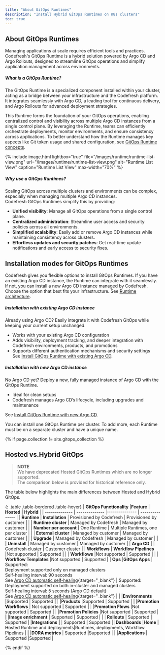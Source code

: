 ```yaml
---
title: "About GitOps Runtimes"
description: "Install Hybrid GitOps Runtimes on K8s clusters"
toc: true
---
```



## About GitOps Runtimes
Managing applications at scale requires efficient tools and practices. Codefresh's GitOps Runtime is a hybrid solution powered by Argo CD and Argo Rollouts, designed to streamline GitOps operations and simplify application management across environments.

##### What is a GitOps Runtime?
The GitOps Runtime is a specialized component installed within your cluster, acting as a bridge between your infrastructure and the Codefresh platform. It integrates seamlessly with Argo CD, a leading tool for continuous delivery, and Argo Rollouts for advanced deployment strategies.

This Runtime forms the foundation of your GitOps operations, enabling centralized control and visibility across multiple Argo CD instances from a single control plane.
By leveraging the Runtime, teams can efficiently orchestrate deployments, monitor environments, and ensure consistency across applications. To better understand how the Runtime manages key aspects like Git token usage and shared configuration, see [GitOps Runtime concepts]({{site.baseurl}}/docs/installation/gitops/runtime-concepts/).

{% include
   image.html
   lightbox="true"
   file="/images/runtime/runtime-list-view.png"
 url="/images/runtime/runtime-list-view.png"
  alt="Runtime List View"
  caption="Runtime List View"
  max-width="70%"
%}

##### Why use a GitOps Runtimes?  
Scaling GitOps across multiple clusters and environments can be complex, especially when managing multiple Argo CD instances.  
Codefresh GitOps Runtimes simplify this by providing:  
* **Unified visibility**: Manage all GitOps operations from a single control plane.  
* **Centralized administration**: Streamline user access and security policies across all environments.  
* **Simplified scalability**: Easily add or remove Argo CD instances while maintaining consistency across clusters.  
* **Effortless updates and security patches**: Get real-time update notifications and early access to security fixes.  

## Installation modes for GitOps Runtimes
Codefresh gives you flexible options to install GitOps Runtimes. If you have an existing Argo CD instance, the Runtime can integrate with it seamlessly. If not, you can install a new Argo CD instance managed by Codefresh. Choose the option that best fits your infrastructure. See [Runtime architecture]({{site.baseurl}}/docs/installation/gitops/runtime-architecture/).  

##### Installation with existing Argo CD instance
Already using Argo CD? Easily integrate it with Codefresh GitOps while keeping your current setup unchanged.  

* Works with your existing Argo CD configuration  
* Adds visibility, deployment tracking, and deeper integration with Codefresh environments, products, and promotions 
* Supports different authentication mechanisms and security settings  
See [Install GitOps Runtime with existing Argo CD]({{site.baseurl}}/docs/installation/gitops/runtime-install-with-existing-argo-cd/).

##### Installation with new Argo CD instance
No Argo CD yet?  Deploy a new, fully managed instance of Argo CD with the GitOps Runtime.  
* Ideal for clean setups 
* Codefresh manages Argo CD’s lifecycle, including upgrades and maintenance

See [Install GitOps Runtime with new Argo CD]({{site.baseurl}}/docs/installation/gitops/runtime-install-with-new-argo-cd/).


You can install one GitOps Runtime per cluster. To add more, each Runtime must be on a separate cluster and have a unique name.  




{% if page.collection != site.gitops_collection %}

## Hosted vs.Hybrid GitOps 

>**NOTE**  
We have deprecated Hosted GitOps Runtimes which are no longer supported.  
The comparison below is provided for historical reference only.

The table below highlights the main differences between Hosted and Hybrid GitOps.

{: .table .table-bordered .table-hover}
| **GitOps Functionality**    |**Feature**             |  **Hosted**                    | **Hybrid** |
| --------------          | --------------     |---------------             | --------------- |
| **Runtime**             | **Installation**       | Provisioned by Codefresh   | Provisioned by customer       |
|                         | **Runtime cluster**    | Managed by Codefresh       | Managed by customer       |
|                         | **Number per account** | One Runtime                | Multiple Runtimes, one per cluster |
|                         | **External cluster**   | Managed by customer        | Managed by customer         |
|                         | **Upgrade**            | Managed by Codefresh       | Managed by customer |
|                         | **Uninstall**          | Managed by customer        | Managed by customer |
| **Argo CD**             |                    | Codefresh cluster          | Customer cluster  |
| **Workflows**           | **Workflow Pipelines** |Not supported               | Supported  |
|                         | **Workflows**          |Not supported               | Supported  |
|                         | **Workflow Templates** |Not supported               | Supported  |
| **Ops**                 |**GitOps Apps**         | Supported:<br>Deployment supported only on managed clusters<br>Self-healing interval: 90 seconds<br>See [Argo CD automatic self-healing](https://argo-cd.readthedocs.io/en/stable/user-guide/auto_sync/#automatic-self-healing){:target="\_blank"} |  Supported:<br>Deployment supported on both in-cluster and managed clusters<br>Self-healing interval:  5 seconds (Argo CD default)<br>See [Argo CD automatic self-healing](https://argo-cd.readthedocs.io/en/stable/user-guide/auto_sync/#automatic-self-healing){:target="\_blank"} |
|                         |**Environments**        |Supported                   | Supported  |
|                         |**Products**            |Supported                   | Supported  |
|                         |**Promotion Workflows** | Not supported              | Supported  |
|                         |**Promotion Flows**     |Not supported               | Supported  |
|                         |**Promotion Policies**  |Not supported               | Supported  |
|                         |**Image enrichment**    | Supported                  | Supported  |
|                         | **Rollouts**           | Supported                  |  Supported  |
|**Integrations**         |                        | Supported                  | Supported  |
|**Dashboards**           |**Home**            | Hosted Runtime and deployments|Runtimes, deployments, Workflow Pipelines |
|                         |**DORA metrics**        | Supported                 |Supported        |
|                         |**Applications**        | Supported                 |Supported        |  


{% endif %}

